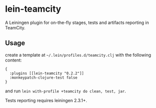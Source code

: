 # lein-teamcity

A Leiningen plugin for on-the-fly stages, tests and artifacts
reporting in TeamCity.

## Usage

create a template at `~/.lein/profiles.d/teamcity.clj` with the
following content:

    {
      :plugins [[lein-teamcity "0.2.2"]]
      :monkeypatch-clojure-test false
    }

and run `lein with-profile +teamcity do clean, test, jar`.

Tests reporting requires leiningen 2.3.1+.